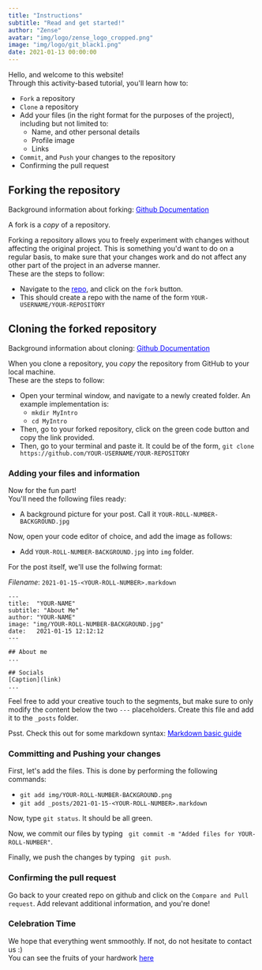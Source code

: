 ```yaml
---
title: "Instructions"
subtitle: "Read and get started!"
author: "Zense"
avatar: "img/logo/zense_logo_cropped.png"
image: "img/logo/git_black1.png"
date: 2021-01-13 00:00:00
---
```


Hello, and welcome to this website!  
Through this activity-based tutorial, you'll learn how to:

- `Fork` a repository
- `Clone` a repository
- Add your files (in the right format for the purposes of the project), including but not limited to:
  - Name, and other personal details
  - Profile image
  - Links
- `Commit`, and `Push` your changes to the repository
- Confirming the pull request

## Forking the repository

Background information about forking: <a style="color:blue" href= "https://docs.github.com/en/free-pro-team@latest/github/getting-started-with-github/fork-a-repo" target="_blank">Github Documentation</a>

A fork is a _copy_ of a repository.

Forking a repository allows you to freely experiment with changes without affecting the original project. This is something you'd want to do on a regular basis, to make sure that your changes work and do not affect any other part of the project in an adverse manner.  
These are the steps to follow:

- Navigate to the <a style="color:blue" href= "https://github.com/zense/JuniorsGitTutorial" target="_blank">repo</a>, and click on the `fork` button.
- This should create a repo with the name of the form `YOUR-USERNAME/YOUR-REPOSITORY`

## Cloning the forked repository

Background information about cloning: <a style="color:blue" href= "https://docs.github.com/en/free-pro-team@latest/github/creating-cloning-and-archiving-repositories/cloning-a-repository" target="_blank">Github Documentation</a>

When you clone a repository, you _copy_ the repository from GitHub to your local machine.  
These are the steps to follow:

- Open your terminal window, and navigate to a newly created folder. An example implementation is:
  - `mkdir MyIntro`
  - `cd MyIntro`
- Then, go to your forked repository, click on the green code button and copy the link provided.
- Then, go to your terminal and paste it. It could be of the form, `git clone https://github.com/YOUR-USERNAME/YOUR-REPOSITORY`

### Adding your files and information

Now for the fun part!  
You'll need the following files ready:

- A background picture for your post. Call it `YOUR-ROLL-NUMBER-BACKGROUND.jpg`

Now, open your code editor of choice, and add the image as follows:

- Add `YOUR-ROLL-NUMBER-BACKGROUND.jpg` into `img` folder.

For the post itself, we'll use the follwing format:

_Filename_: `2021-01-15-<YOUR-ROLL-NUMBER>.markdown`

```
---
title:  "YOUR-NAME"
subtitle: "About Me"
author: "YOUR-NAME"
image: "img/YOUR-ROLL-NUMBER-BACKGROUND.jpg"
date:   2021-01-15 12:12:12
---

## About me
...

## Socials
[Caption](link)
...
```

Feel free to add your creative touch to the segments, but make sure to only modify the content below the two `---` placeholders. Create this file and add it to the `_posts` folder.

Psst. Check this out for some markdown syntax: <a style="color:blue" href= "https://www.markdownguide.org/basic-syntax/" target="_blank">Markdown basic guide</a>

### Committing and Pushing your changes

First, let's add the files. This is done by performing the following commands:

- `git add img/YOUR-ROLL-NUMBER-BACKGROUND.png`
- `git add _posts/2021-01-15-<YOUR-ROLL-NUMBER>.markdown`

Now, type `git status`. It should be all green.

Now, we commit our files by typing &nbsp; `git commit -m "Added files for YOUR-ROLL-NUMBER"`.

Finally, we push the changes by typing &nbsp; `git push`.

### Confirming the pull request

Go back to your created repo on github and click on the `Compare and Pull request`. Add relevant additional information, and you're done!

### Celebration Time

We hope that everything went smmoothly. If not, do not hesitate to contact us :)  
You can see the fruits of your hardwork <a style="color:blue" href= "https://zense.co.in/JuniorsGitTutorial/">here</a>
